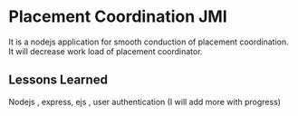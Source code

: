 # Placement Coordination JMI

It is a nodejs application for smooth conduction of placement coordination. It will decrease work load of placement coordinator.



## Lessons Learned

Nodejs , express, ejs , user authentication
(I will add more with progress)











